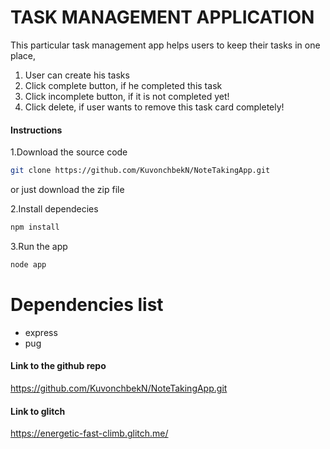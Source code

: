 # TASK MANAGEMENT APPLICATION
This particular task management app helps users to keep their tasks in one place,
1. User can create his tasks
2. Click complete button, if he completed this task 
3. Click incomplete button, if it is not completed yet!
4. Click delete, if user wants to remove this task card completely!

#### Instructions
1.Download the source code
```bash
git clone https://github.com/KuvonchbekN/NoteTakingApp.git
```
or just download the zip file

2.Install dependecies
```bash
npm install
```

3.Run the app
```bash
node app
```

# Dependencies list
- express
- pug


#### Link to the github repo
https://github.com/KuvonchbekN/NoteTakingApp.git

#### Link to glitch
https://energetic-fast-climb.glitch.me/

